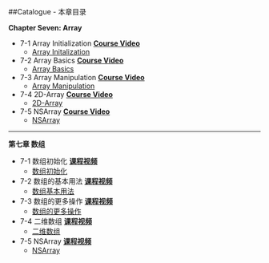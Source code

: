 ##Catalogue - 本章目录

**Chapter Seven: Array**

   * 7-1 Array Initialization [**Course Video**](http://t.imooc.com/video/11614)
      * [Array Initalization](https://github.com/JeffreyWang2864/Play-with-Swift-3/blob/master/07-Array/01-Array-Initialization.playground/Contents.swift)
   * 7-2 Array Basics [**Course Video**](http://t.imooc.com/video/11615)
      * [Array Basics](https://github.com/JeffreyWang2864/Play-with-Swift-3/blob/master/07-Array/02-Array-Basics.playground/Contents.swift)
   * 7-3 Array Manipulation [**Course Video**](http://t.imooc.com/video/11616)
      * [Array Manipulation](https://github.com/JeffreyWang2864/Play-with-Swift-3/blob/master/07-Array/03-Array-Manipulation.playground/Contents.swift)
   * 7-4 2D-Array [**Course Video**](http://t.imooc.com/video/11617)
      * [2D-Array](https://github.com/JeffreyWang2864/Play-with-Swift-3/blob/master/07-Array/04-Two-Dimensional-Array.playground/Contents.swift)
   * 7-5 NSArray [**Course Video**](http://t.imooc.com/video/11618)
      * [NSArray](https://github.com/JeffreyWang2864/Play-with-Swift-3/blob/master/07-Array/05-NSArray.playground/Contents.swift)

---

**第七章 数组**

   * 7-1 数组初始化 [**课程视频**](http://t.imooc.com/video/11614)
      * [数组初始化](https://github.com/JeffreyWang2864/Play-with-Swift-3/blob/master/07-Array/01-Array-Initialization.playground/Contents.swift)
   * 7-2 数组的基本用法 [**课程视频**](http://t.imooc.com/video/11615)
      * [数组基本用法](https://github.com/JeffreyWang2864/Play-with-Swift-3/blob/master/07-Array/02-Array-Basics.playground/Contents.swift)
   * 7-3 数组的更多操作 [**课程视频**](http://t.imooc.com/video/11616)
      * [数组的更多操作](https://github.com/JeffreyWang2864/Play-with-Swift-3/blob/master/07-Array/03-Array-Manipulation.playground/Contents.swift)
   * 7-4 二维数组 [**课程视频**](http://t.imooc.com/video/11617)
      * [二维数组](https://github.com/JeffreyWang2864/Play-with-Swift-3/blob/master/07-Array/04-Two-Dimensional-Array.playground/Contents.swift)
   * 7-5 NSArray [**课程视频**](http://t.imooc.com/video/11618)
      * [NSArray](https://github.com/JeffreyWang2864/Play-with-Swift-3/blob/master/07-Array/05-NSArray.playground/Contents.swift)
